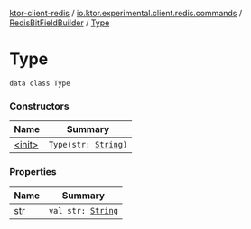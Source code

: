 [ktor-client-redis](../../../index.md) / [io.ktor.experimental.client.redis.commands](../../index.md) / [RedisBitFieldBuilder](../index.md) / [Type](./index.md)

# Type

`data class Type`

### Constructors

| Name | Summary |
|---|---|
| [&lt;init&gt;](-init-.md) | `Type(str: `[`String`](https://kotlinlang.org/api/latest/jvm/stdlib/kotlin/-string/index.html)`)` |

### Properties

| Name | Summary |
|---|---|
| [str](str.md) | `val str: `[`String`](https://kotlinlang.org/api/latest/jvm/stdlib/kotlin/-string/index.html) |
